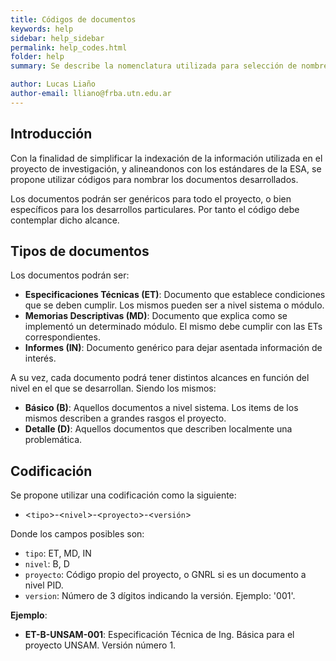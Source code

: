 ```yaml
---
title: Códigos de documentos
keywords: help
sidebar: help_sidebar
permalink: help_codes.html
folder: help
summary: Se describe la nomenclatura utilizada para selección de nombres de los documentos desarrollados.

author: Lucas Liaño
author-email: lliano@frba.utn.edu.ar
---
```



## Introducción

Con la finalidad de simplificar la indexación de la información utilizada en el proyecto de investigación, y alineandonos con los estándares de la ESA, se propone utilizar códigos para nombrar los documentos desarrollados. 

Los documentos podrán ser genéricos para todo el proyecto, o bien específicos para los desarrollos particulares. Por tanto el código debe contemplar dicho alcance. 

## Tipos de documentos

Los documentos podrán ser:

* __Especificaciones Técnicas (ET)__: Documento que establece condiciones que se deben cumplir. Los mismos pueden ser a nivel sistema o módulo.
* __Memorias Descriptivas (MD)__: Documento que explica como se implementó un determinado módulo. El mismo debe cumplir con las ETs correspondientes.
* __Informes (IN)__: Documento genérico para dejar asentada información de interés. 

A su vez, cada documento podrá tener distintos alcances en función del nivel en el que se desarrollan. Siendo los mismos:

* __Básico (B)__: Aquellos documentos a nivel sistema. Los items de los mismos describen a grandes rasgos el proyecto. 
* __Detalle (D)__: Aquellos documentos que describen localmente una problemática.

## Codificación

Se propone utilizar una codificación como la siguiente:

- \<`tipo`\>-\<`nivel`\>-\<`proyecto`\>-\<`versión`\>

Donde los campos posibles son:

* `tipo`: ET, MD, IN 
* `nivel`: B, D 
* `proyecto`: Código propio del proyecto, o GNRL si es un documento a nivel PID. 
* `version`: Número de 3 dígitos indicando la versión. Ejemplo: '001'.

__Ejemplo__:

* __ET-B-UNSAM-001__: Especificación Técnica de Ing. Básica para el proyecto UNSAM. Versión número 1.